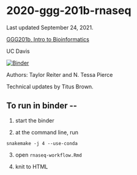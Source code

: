 # 2020-ggg-201b-rnaseq

Last updated September 24, 2021.

[GGG201b, Intro to Bioinformatics](https://github.com/ngs-docs/2020-GGG201b-lab)

UC Davis

<!-- [![Binder](https://binder.pangeo.io/badge_logo.svg)](https://binder.pangeo.io/v2/gh/ngs-docs/2020-ggg-201b-rnaseq/stable?urlpath=rstudio) -->

[![Binder](https://binder.pangeo.io/badge_logo.svg)](https://mybinder.org/v2/gh/ngs-docs/2020-ggg-201b-rnaseq/ggg201a_sep24_2021?urlpath=rstudio)

Authors: Taylor Reiter and N. Tessa Pierce

Technical updates by Titus Brown.

## To run in binder --

1) start the binder

2) at the command line, run

```
snakemake -j 4 --use-conda
```

3) open `rnaseq-workflow.Rmd`

4) knit to HTML
